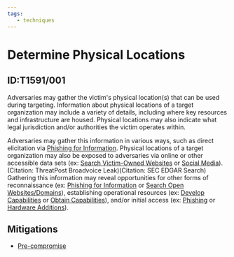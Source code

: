 ```yaml
---
tags:
   - techniques
---
```

# Determine Physical Locations
## ID:T1591/001
Adversaries may gather the victim's physical location(s) that can be used during targeting. Information about physical locations of a target organization may include a variety of details, including where key resources and infrastructure are housed. Physical locations may also indicate what legal jurisdiction and/or authorities the victim operates within.

Adversaries may gather this information in various ways, such as direct elicitation via [Phishing for Information](techniques/T1598). Physical locations of a target organization may also be exposed to adversaries via online or other accessible data sets (ex: [Search Victim-Owned Websites](techniques/T1594) or [Social Media](techniques/T1593/001)).(Citation: ThreatPost Broadvoice Leak)(Citation: SEC EDGAR Search) Gathering this information may reveal opportunities for other forms of reconnaissance (ex: [Phishing for Information](techniques/T1598) or [Search Open Websites/Domains](techniques/T1593)), establishing operational resources (ex: [Develop Capabilities](techniques/T1587) or [Obtain Capabilities](techniques/T1588)), and/or initial access (ex: [Phishing](techniques/T1566) or [Hardware Additions](techniques/T1200)).
## Mitigations
* [Pre-compromise](mitigations/M1056)
